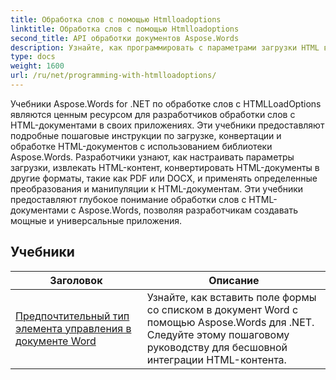 ```yaml
---
title: Обработка слов с помощью Htmlloadoptions
linktitle: Обработка слов с помощью Htmlloadoptions
second_title: API обработки документов Aspose.Words
description: Узнайте, как программировать с параметрами загрузки HTML в Aspose.Words для .NET. Учебники проведут вас через различные функции загрузки HTML-документов.
type: docs
weight: 1600
url: /ru/net/programming-with-htmlloadoptions/
---
```

Учебники Aspose.Words for .NET по обработке слов с HTMLLoadOptions являются ценным ресурсом для разработчиков обработки слов с HTML-документами в своих приложениях. Эти учебники предоставляют подробные пошаговые инструкции по загрузке, конвертации и обработке HTML-документов с использованием библиотеки Aspose.Words. Разработчики узнают, как настраивать параметры загрузки, извлекать HTML-контент, конвертировать HTML-документы в другие форматы, такие как PDF или DOCX, и применять определенные преобразования и манипуляции к HTML-документам. Эти учебники предоставляют глубокое понимание обработки слов с HTML-документами с Aspose.Words, позволяя разработчикам создавать мощные и универсальные приложения.

 ## Учебники
| Заголовок | Описание |
| --- | --- |
| [Предпочтительный тип элемента управления в документе Word](./preferred-control-type/) | Узнайте, как вставить поле формы со списком в документ Word с помощью Aspose.Words для .NET. Следуйте этому пошаговому руководству для бесшовной интеграции HTML-контента. |